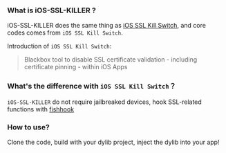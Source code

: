 ### What is iOS-SSL-KILLER ?

iOS-SSL-KILLER does the same thing as [iOS SSL Kill Switch](https://github.com/iSECPartners/ios-ssl-kill-switch), and core codes comes from `iOS SSL Kill Switch`. 

Introduction of `iOS SSL Kill Switch`: 
> Blackbox tool to disable SSL certificate validation - including certificate pinning - within iOS Apps

### What's the difference with `iOS SSL Kill Switch`？

`iOS-SSL-KILLER` do not require jailbreaked devices, hook SSL-related functions with [fishhook](https://github.com/facebook/fishhook)

### How to use?

Clone the code, build with your dylib project, inject the dylib into your app!
